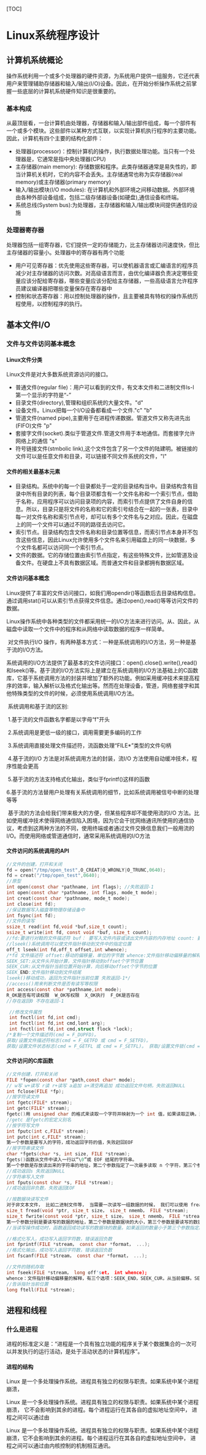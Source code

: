 [TOC]

# Linux系统程序设计

## 计算机系统概论

操作系统利用一个或多个处理器的硬件资源，为系统用户提供一组服务，它还代表用户来管理辅助存储器和输入/输出(I/O)设备。因此，在开始分析操作系统之前掌握一些底层的计算机系统硬件知识是很重要的。

### 基本构成

从最顶层看，一台计算机由处理器，存储器和输入/输出部件组成，每一个部件有一个或多个模块。这些部件以某种方式互联，以实现计算机执行程序的主要功能。因此，计算机有四个主要的结构化部件：

- 处理器(processor)：控制计算机的操作，执行数据处理功能。当只有一个处理器是，它通常是指中央处理器(CPU)
- 主存储器(main memory): 存储数据和程序。此类存储器通常是易失性的，即当计算机关机时，它的内容不会丢失。主存储通常也称为实存储器(real memory)或主存储器(primary memory)
- 输入/输出模块(I/O modules): 在计算机和外部环境之间移动数据。外部环境由各种外部设备组成，包括二级存储器设备(如硬盘),通信设备和终端。
- 系统总线(System bus):为处理器，主存储器和输入/输出模块间提供通信的设施

### 处理器寄存器

处理器包括一组寄存器，它们提供一定的存储能力，比主存储器访问速度快，但比主存储器的容量小。处理器中的寄存器有两个功能

- 用户可见寄存器：优先使用这些寄存器，可以使机器语言或汇编语言的程序员减少对主存储器的访问次数。对高级语言而言，由优化编译器负责决定哪些变量应该分配给寄存器，哪些变量应该分配给主存储器，一些高级语言允许程序员建议编译器把哪些变量保存在寄存器中
- 控制和状态寄存器：用以控制处理器的操作，且主要被具有特权的操作系统历程使用，以控制程序的执行。


## 基本文件I/O

### 文件与文件访问基本概念

#### Linux文件分类

Linux文件是对大多数系统资源访问的接口。

- 普通文件(regular file)：用户可以看到的文件，有文本文件和二进制文件ls-l 第一个显示的字符是“-”
- 目录文件(directory),管理和组织系统的大量文件。"d"
- 设备文件。Linux把每一个I/O设备都看成一个文件."c" "b"
- 管道文件(named pipe),主要用于在进程传递数据。管道文件又称先进先出(FIFO)文件 "p"
- 套接字文件(socket).类似于管道文件.管道文件用于本地通信。而套接字允许网络上的通信 "s"
- 符号链接文件(stmbolic link),这个文件包含了另一个文件的陆建明。被链接的文件可以是任意文件和目录，可以链接不同文件系统的文件，"l"

#### 文件的相关最基本元素

- 目录结构。系统中的每一个目录都处于一定的目录结构当中。目录结构含有目录中所有目录的列表，每个目录项都含有一个文件名称和一个索引节点，借助于名称，应用程序可以访问目录项的内容，而索引节点提供了文件自身的信息。所以，目录只是将文件的名称和它的索引号结合在一起的一张表，目录中每一对文件名称和索引节点号，却可以有多个文件名与之对应。因此，在磁盘上的同一个文件可以通过不同的路径去访问它。
- 索引节点。目录结构包含文件名称和目录位置等信息，而索引节点本身并不包含这些信息，因此Linux允许使用多个文件名来引用磁盘上的同一块数据，多个文件名都可以访问同一个索引节点。
- 文件的数据。它的存储位置由索引节点指定，有这些特殊文件，比如管道及设备文件。在硬盘上不具有数据区域。而普通文件和目录都拥有数据区域。


#### 文件访问基本概念

​	Linux提供了丰富的文件访问接口，如我们用opendir()等函数后去目录结构信息。通过调用stat()可以从索引节点获得文件信息。通过open(),read()等等访问文件的数据。

​	Linux操作系统中各种类型的文件都采用统一的I/O方法来进行访问。从、因此，从磁盘中读取一个文件中的程序和从网络中读取数据的程序一样简单。

​	对文件执行I/O 操作，有两种基本方式：一种是系统调用的I/O方法，另一种是基于流的I/O方法。

​	系统调用的I/O方法提供了最基本的文件访问接口：open().close().write(),read()和lseek()等。基于流的I/O方法实际上是建立在系统调用的I/O方法基础上的C函数库，它基于系统调用方法的封装并增加了额外的功能。例如采用缓冲技术来提高程序的效率，输入解析以及格式化输出等。然而在处理设备，管道，网络套接字和其他特殊类型的文件的时候，必须使用系统调用I/O方法。

​	系统调用和基于流的区别:

​	1.基于流的文件函数名字都是以字母“f"开头

​	2.系统调用是更低一级的接口，调用需要更多编码的工作

​	3.系统调用直接处理文件描述符，流函数处理“FILE*”类型的文件句柄

​	4.基于流的I/O 方法是对系统调用方法的封装，流I/O 方法使用自动缓冲技术，程序性能会更高

​	5.基于流的方法支持格式化输出，类似于fprintf()这样的函数

​	6.基于流的方法替用户处理有关系统调用的细节，比如系统调用被信号中断的处理等等

​	基于流的方法会给我们带来极大的方便，但某些程序却不能使用流的I/O 方法。比如使用缓冲技术使得网络通信陷入困境，因为它会干扰网络通讯所使用的通信协议，考虑到这两种方法的不同，使用终端或者通过文件交换信息我们一般用流的I/O。而使用网络或管道通信时，通常采用系统调用的I/O方法

#### 文件访问的系统调用的API

```c
//文件的创建，打开和关闭
fd = open("/tmp/open_test",O_CREAT|O_WRONLY|O_TRUNC,0640);
fd = creat("/tmp/open_test",0640);
//原型
int open(const char *pathname, int flags); //失败返回-1
int open(const char *pathname, int flags, mode_t mode);
int creat(const char *pathname, mode_t mode);
int close(int fd);
//保证数据写入磁盘等物理存储设备中
int fsync(int fd);
//文件的读写
ssize_t read(int fd,void *buf,size_t count);
ssize_t write(int fd, const void *buf, size_t count);
//fd:要进行对鞋的文件描述符 buf： 要写入文件内容或读出文件内容的内存地址 count: 要读写的字节数
//lseek()系统调用可以使文件指针移动到文件中的指定位置
off_t lseek(int fd,off_t offset,int whence);
/*fd 文件描述符 offset:移动的偏移量，单位的字节数 whence:文件指针移动偏移量的解释。有三个选项：
SEEK_SET:从文件头开始计算，文件指针移动到offset个字节位置
SEEK_CUR:从文件指针当前位置开始计算，向后移动offset个字节的位置
SEEK_END:文件指针移动到文件结尾
lseek()移动成功，返回为文件指针当前位置 失败返回-1*/
//access()用来判断文件是否有读写等权限
int access(const char *pathname,int mode);
R_OK是否有可读权限  W_OK写权限  X_OK执行  F_OK是否存在
//存在返回0 不存在返回-1

 //修改文件属性
 int fnctl(int fd,int cmd);
 int fnctl(int fd,int cmd,lont arg);
 int fnctl(int fd,int cmd,struct flock *lock);
/*复制一个文件描述符(cmd = F_DUPFD)。
获取/设置文件描述符标志(cmd = F_GETFD 或 cmd = F_SETFD)。
获取/设置文件状态标志(cmd = F_GETFL 或 cmd = F_SETFL)。 获取/设置文件锁(cmd = F_GETLK、 cmd = F_SETLK 或 cmd = F_SETLKW)。*/

```

#### 文件访问的C库函数

```c
//文件创建，打开和关闭
FILE *fopen(const char *path,const char* mode);
// w写 w+读写 r读 r+读写 a追加 a+清空再追加 成功返回文件句柄，失败返回NULL
int fclose(FILE *fp);
//按字符读文件
int fgetc(FILE* stream);
int getc(FILE* stream);
fgetc()用 unsigned char 的格式来读取一个字符并映射为一个 int 值，如果读取正确，返回读取的字符的 int 值；否则，当读取错误或遇到文件结束标志 EOF 时，返回 EOF， EOF在头文件的定义为-1.
//getc 是fgetc的宏定义别名
//按字符写文件
int fputc(int c,FILE* stream);
int putc(int c,FILE* stream);
第一个参数是要写入的字符，成功返回字符的值，失败赶回EOF
//按字符串读文件
char *fgets(char *s, int size, FILE *stream);
fgets()函数从文件中读入一行以“\0”或 EOF 结尾的字符串。 
第一个参数是存放读出来的字符串的地址，第二个参数指定了一次最多读取 n 个字符，第三个参数指定了文件句柄。fgets()函数将从文件偏移指针的当前位置依次读取字符存入字符串指针 s 中。函数读取字符直至 n-1 个字符或遇到换行符或文件结束标志 EOF 为止。
//成功返回s 失败返回NULL
//字符串写入文件
int fputs(const char *s, FILE *stream); 
//成功返回非负数，失败返回EOF

```

```c
//按数据块读写文件
对于非文本文件， 比如二进制文件等， 当需要一次读写一组数据的时候， 我们可以使用 fread()和 fwrite()函数来读写文件。
size_t fread(void *ptr, size_t size， size_t nmemb， FILE *stream);
size_t fwrite(const void *ptr, size_t size， size_t nmemb， FILE *stream);
第一个参数分别是要读写的数据的地址，第二个参数是数据块的大小，第三个参数是要读写的数据块的数目，第四个参数是文件句柄。
//当读写操作成功时，函数返回成功读写的数据块的数量。如果返回的数量小于第三个参数指定的读写数量时，表明发生了错误或者读文件遇到了文件结束符 EOF。这种情况下，fread()无法区分读数据时是出错还是遇到文件结束符，通常可以使用 feof()函数来判断是否读到了文件尾，或者用 ferror()函数来判断是否是读文件出错。

//格式化写入，成功写入返回字符数，错误返回负数
int fprintf(FILE *stream， const char *format， ...);
//格式化输出，成功写入返回字符数，错误返回负数
int fscanf(FILE *stream， const char *format， ...);

//文件的随机存取
int fseek(FILE *stream， long off'set， int whence);
whence：文件指针移动偏移量的解释，有三个选项：SEEK_END，SEEK_CUR，从当前偏移。SEEK_SET，从文件头开始移动
//告诉指针当前位置
long ftell(FILE *stream);
```

## 进程和线程

### 什么是进程

进程的标准定义是：“进程是一个具有独立功能的程序关于某个数据集合的一次可以并发执行的运行活动，是处于活动状态的计算机程序”。 

#### 进程的结构

Linux 是一个多处理操作系统。进程具有独立的权限与职责。如果系统中某个进程崩溃，

Linux 是一个多处理操作系统。进程具有独立的权限与职责。如果系统中某个进程崩溃，
它不会影响到其余的进程。每个进程运行在其各自的虚拟地址空间中， 进程之间可以通过由

Linux 是一个多处理操作系统。进程具有独立的权限与职责。如果系统中某个进程崩溃，它不会影响到其余的进程。每个进程运行在其各自的虚拟地址空间中， 进程之间可以通过由内核控制的机制相互通讯。 



